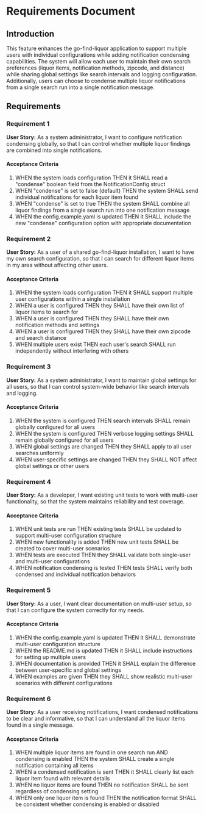 # Requirements Document

## Introduction

This feature enhances the go-find-liquor application to support multiple users with individual configurations while adding notification condensing capabilities. The system will allow each user to maintain their own search preferences (liquor items, notification methods, zipcode, and distance) while sharing global settings like search intervals and logging configuration. Additionally, users can choose to condense multiple liquor notifications from a single search run into a single notification message.

## Requirements

### Requirement 1

**User Story:** As a system administrator, I want to configure notification condensing globally, so that I can control whether multiple liquor findings are combined into single notifications.

#### Acceptance Criteria

1. WHEN the system loads configuration THEN it SHALL read a "condense" boolean field from the NotificationConfig struct
2. WHEN "condense" is set to false (default) THEN the system SHALL send individual notifications for each liquor item found
3. WHEN "condense" is set to true THEN the system SHALL combine all liquor findings from a single search run into one notification message
4. WHEN the config.example.yaml is updated THEN it SHALL include the new "condense" configuration option with appropriate documentation

### Requirement 2

**User Story:** As a user of a shared go-find-liquor installation, I want to have my own search configuration, so that I can search for different liquor items in my area without affecting other users.

#### Acceptance Criteria

1. WHEN the system loads configuration THEN it SHALL support multiple user configurations within a single installation
2. WHEN a user is configured THEN they SHALL have their own list of liquor items to search for
3. WHEN a user is configured THEN they SHALL have their own notification methods and settings
4. WHEN a user is configured THEN they SHALL have their own zipcode and search distance
5. WHEN multiple users exist THEN each user's search SHALL run independently without interfering with others

### Requirement 3

**User Story:** As a system administrator, I want to maintain global settings for all users, so that I can control system-wide behavior like search intervals and logging.

#### Acceptance Criteria

1. WHEN the system is configured THEN search intervals SHALL remain globally configured for all users
2. WHEN the system is configured THEN verbose logging settings SHALL remain globally configured for all users
3. WHEN global settings are changed THEN they SHALL apply to all user searches uniformly
4. WHEN user-specific settings are changed THEN they SHALL NOT affect global settings or other users

### Requirement 4

**User Story:** As a developer, I want existing unit tests to work with multi-user functionality, so that the system maintains reliability and test coverage.

#### Acceptance Criteria

1. WHEN unit tests are run THEN existing tests SHALL be updated to support multi-user configuration structure
2. WHEN new functionality is added THEN new unit tests SHALL be created to cover multi-user scenarios
3. WHEN tests are executed THEN they SHALL validate both single-user and multi-user configurations
4. WHEN notification condensing is tested THEN tests SHALL verify both condensed and individual notification behaviors

### Requirement 5

**User Story:** As a user, I want clear documentation on multi-user setup, so that I can configure the system correctly for my needs.

#### Acceptance Criteria

1. WHEN the config.example.yaml is updated THEN it SHALL demonstrate multi-user configuration structure
2. WHEN the README.md is updated THEN it SHALL include instructions for setting up multiple users
3. WHEN documentation is provided THEN it SHALL explain the difference between user-specific and global settings
4. WHEN examples are given THEN they SHALL show realistic multi-user scenarios with different configurations

### Requirement 6

**User Story:** As a user receiving notifications, I want condensed notifications to be clear and informative, so that I can understand all the liquor items found in a single message.

#### Acceptance Criteria

1. WHEN multiple liquor items are found in one search run AND condensing is enabled THEN the system SHALL create a single notification containing all items
2. WHEN a condensed notification is sent THEN it SHALL clearly list each liquor item found with relevant details
3. WHEN no liquor items are found THEN no notification SHALL be sent regardless of condensing setting
4. WHEN only one liquor item is found THEN the notification format SHALL be consistent whether condensing is enabled or disabled